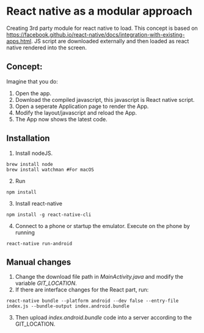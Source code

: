 # React native as a modular approach 
Creating 3rd party module for react native to load. This concept is based on https://facebook.github.io/react-native/docs/integration-with-existing-apps.html. JS script are downloaded externally and then loaded as react native rendered into the screen.

## Concept:
Imagine that you do:
1. Open the app.
2. Download the compiled javascript, this javascript is React native script.
3. Open a seperate Application page to render the App.
4. Modify the layout/javascript and reload the App.
5. The App now shows the latest code.

## Installation
1. Install nodeJS.

```
brew install node
brew install watchman #For macOS
```

2. Run

```
npm install
```

3. Install react-native

```
npm install -g react-native-cli
```

4. Connect to a phone or startup the emulator. Execute on the phone by running

```
react-native run-android
```

## Manual changes
1. Change the download file path in *MainActivity.java* and modify the variable *GIT_LOCATION*.
2. If there are interface changes for the React part, run:

```
react-native bundle --platform android --dev false --entry-file index.js --bundle-output index.android.bundle 
```

3. Then upload *index.android.bundle* code into a server according to the GIT_LOCATION.
